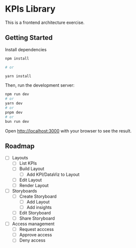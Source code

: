 # KPIs Library

This is a frontend architecture exercise.

## Getting Started

Install dependencies
```bash
npm install

# or

yarn install
```

Then, run the development server:

```bash
npm run dev
# or
yarn dev
# or
pnpm dev
# or
bun run dev
```

Open [http://localhost:3000](http://localhost:3000) with your browser to see the result.

## Roadmap

- [ ] Layouts
  - [ ] List KPIs
  - [ ] Build Layout
    - [ ] Add KPI/DataViz to Layout
  - [ ] Edit Layout
  - [ ] Render Layout
- [ ] Storyboards
  - [ ] Create Storyboard
    - [ ] Add Layout
    - [ ] Add insights
  - [ ] Edit Storyboard
  - [ ] Share Storyboard
- [ ] Access management
  - [ ] Request acccess
  - [ ] Approve access
  - [ ] Deny access
